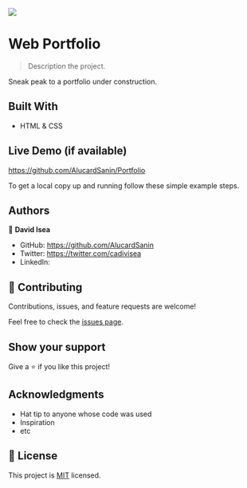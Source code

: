 ![](https://img.shields.io/badge/Microverse-blueviolet)

# Web Portfolio 

> Description the project.

Sneak peak to a portfolio under construction.

## Built With

- HTML & CSS

## Live Demo (if available)

https://github.com/AlucardSanin/Portfolio


To get a local copy up and running follow these simple example steps.

## Authors

👤 **David Isea**

- GitHub: https://github.com/AlucardSanin
- Twitter: https://twitter.com/cadivisea
- LinkedIn: 

## 🤝 Contributing

Contributions, issues, and feature requests are welcome!

Feel free to check the [issues page](../../issues/).

## Show your support

Give a ⭐️ if you like this project!

## Acknowledgments

- Hat tip to anyone whose code was used
- Inspiration
- etc

## 📝 License

This project is [MIT](./MIT.md) licensed.
